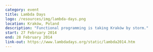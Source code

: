 ```yaml
---
category: event
title: Lambda Days
logo: /resources/img/lambda-days.png
location: Kraków, Poland
description: "Functional programming is taking Kraków by storm."
start: 27 February 2014
end: 28 February 2014
link-out: https://www.lambdadays.org/static/lambda2014.htm
---
```

